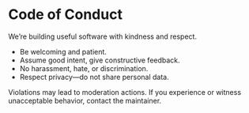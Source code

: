 # Code of Conduct

We’re building useful software with kindness and respect.

- Be welcoming and patient.
- Assume good intent, give constructive feedback.
- No harassment, hate, or discrimination.
- Respect privacy—do not share personal data.

Violations may lead to moderation actions. If you experience or witness unacceptable behavior, contact the maintainer.
